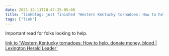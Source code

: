 ```yaml
---
date: 2021-12-11T18:47:25-05:00
title: "linkblog: just finished 'Western Kentucky tornadoes: How to help, donate money, blood | Lexington Herald Leader'"
tags: ["link"]
---
```

Important read for folks looking to help.
 
[link to 'Western Kentucky tornadoes: How to help, donate money, blood | Lexington Herald Leader'](https://www.kentucky.com/news/state/kentucky/article256518811.html)
